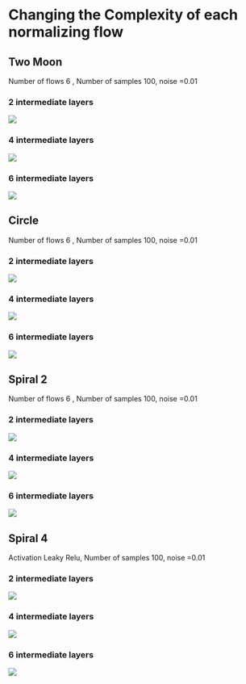 # Changing the Complexity of each normalizing flow

## Two Moon

Number of flows 6 , Number of samples 100, noise =0.01

### 2 intermediate layers
![](../allOutputs/twomoons/actrelu/nS1/nT1/interDim256/inputS100/inputN0.01/nof6/image.png)
### 4 intermediate layers
![](../allOutputs/twomoons/actrelu/nS3/nT3/interDim256/inputS100/inputN0.01/nof6/image.png)
### 6 intermediate layers
![](../allOutputs/twomoons/actrelu/nS5/nT5/interDim256/inputS100/inputN0.01/nof6/image.png)

## Circle
Number of flows 6 , Number of samples 100, noise =0.01

### 2 intermediate layers
![](../allOutputs/circles/actrelu/nS1/nT1/interDim256/inputS100/inputN0.01/nof6/image.png)
### 4 intermediate layers
![](../allOutputs/circles/actrelu/nS3/nT3/interDim256/inputS100/inputN0.01/nof6/image.png)
### 6 intermediate layers
![](../allOutputs/circles/actrelu/nS5/nT5/interDim256/inputS100/inputN0.01/nof6/image.png)

## Spiral 2
Number of flows 6 , Number of samples 100, noise =0.01

### 2 intermediate layers
![](../allOutputs/circles/actrelu/nS1/nT1/interDim256/inputS100/inputN0.01/nof6/image.png)
### 4 intermediate layers
![](../allOutputs/circles/actrelu/nS3/nT3/interDim256/inputS100/inputN0.01/nof6/image.png)
### 6 intermediate layers
![](../allOutputs/circles/actrelu/nS5/nT5/interDim256/inputS100/inputN0.01/nof6/image.png)

## Spiral 4
Activation Leaky Relu, Number of samples 100, noise =0.01

### 2 intermediate layers
![](../allOutputs/circles/actrelu/nS1/nT1/interDim256/inputS100/inputN0.01/nof6/image.png)
### 4 intermediate layers
![](../allOutputs/circles/actrelu/nS3/nT3/interDim256/inputS100/inputN0.01/nof6/image.png)
### 6 intermediate layers
![](../allOutputs/circles/actrelu/nS5/nT5/interDim256/inputS100/inputN0.01/nof6/image.png)


